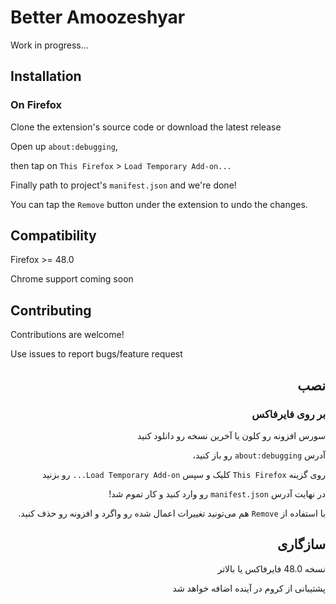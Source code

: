# Better Amoozeshyar

Work in progress...

## Installation

### On Firefox

Clone the extension's source code or download the latest release

Open up ```about:debugging```, 

then tap on ```This Firefox``` > ```Load Temporary Add-on...```

Finally path to project's ```manifest.json``` and we're done!

You can tap the ```Remove``` button under the extension to undo the changes.


## Compatibility

Firefox >= 48.0

Chrome support coming soon

## Contributing

Contributions are welcome!

Use issues to report bugs/feature request


<div dir='rtl'>

## نصب

### بر روی فایرفاکس

سورس افزونه رو کلون یا آخرین نسخه رو دانلود کنید

آدرس ```about:debugging``` رو باز کنید،

روی گزینه ```This Firefox``` کلیک و سپس ```Load Temporary Add-on...``` رو بزنید

در نهایت آدرس ```manifest.json``` رو وارد کنید و کار تموم شد!

با استفاده از ```Remove``` هم می‌تونید تغییرات اعمال شده رو واگرد و افزونه رو حذف کنید.


## سازگاری

نسخه 48.0 فایرفاکس یا بالاتر

پشتیبانی از کروم در آینده اضافه خواهد شد
</div>